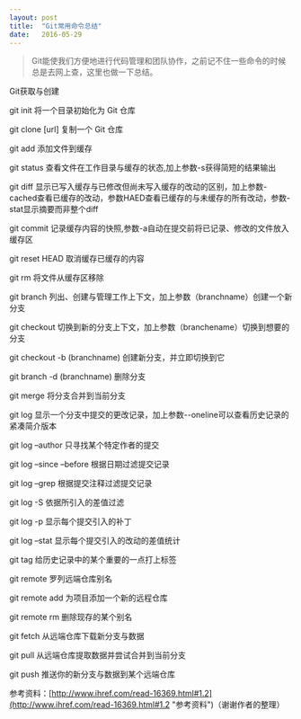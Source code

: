 ```yaml
---
layout: post
title:  "Git常用命令总结"
date:   2016-05-29
---
```


> Git能使我们方便地进行代码管理和团队协作，之前记不住一些命令的时候总是去网上查，这里也做一下总结。

Git获取与创建

git init 将一个目录初始化为 Git 仓库

git clone [url] 复制一个 Git 仓库

git add 添加文件到缓存

git status 查看文件在工作目录与缓存的状态,加上参数-s获得简短的结果输出

git diff 显示已写入缓存与已修改但尚未写入缓存的改动的区别，加上参数-cached查看已缓存的改动，参数HAED查看已缓存的与未缓存的所有改动，参数-stat显示摘要而非整个diff

git commit 记录缓存内容的快照,参数-a自动在提交前将已记录、修改的文件放入缓存区

git reset HEAD 取消缓存已缓存的内容

git rm 将文件从缓存区移除

git branch 列出、创建与管理工作上下文，加上参数（branchname）创建一个新分支

git checkout 切换到新的分支上下文，加上参数（branchename）切换到想要的分支

git checkout -b (branchname) 创建新分支，并立即切换到它

git branch -d (branchname) 删除分支

git merge 将分支合并到当前分支

git log 显示一个分支中提交的更改记录，加上参数--oneline可以查看历史记录的紧凑简介版本

git log –author 只寻找某个特定作者的提交

git log –since –before 根据日期过滤提交记录

git log –grep 根据提交注释过滤提交记录

git log -S 依据所引入的差值过滤

git log -p 显示每个提交引入的补丁

git log –stat 显示每个提交引入的改动的差值统计

git tag 给历史记录中的某个重要的一点打上标签

git remote 罗列远端仓库别名

git remote add 为项目添加一个新的远程仓库

git remote rm 删除现存的某个别名

git fetch 从远端仓库下载新分支与数据

git pull 从远端仓库提取数据并尝试合并到当前分支

git push 推送你的新分支与数据到某个远端仓库

参考资料：[http://www.ihref.com/read-16369.html#1.2](http://www.ihref.com/read-16369.html#1.2 "参考资料")（谢谢作者的整理）
